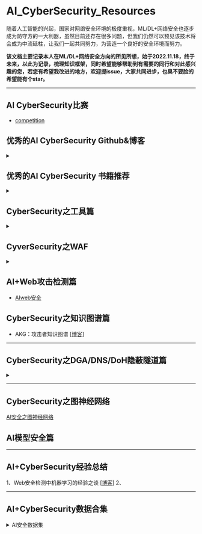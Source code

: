 # AI_CyberSecurity_Resources
随着人工智能的兴起，国家对网络安全环境的极度重视，ML/DL+网络安全也逐步成为防守方的一大利器，虽然目前还存在很多问题，但我们仍然可以预见该技术将会成为中流砥柱，让我们一起共同努力，为营造一个良好的安全环境而努力。  

**该文档主要记录本人在ML/DL+网络安全方向的所见所想，始于2022.11.18，终于未来，以此为记录，梳理知识框架，同时希望能够帮助到有需要的同行和对此感兴趣的您，若您有希望我改进的地方，欢迎提issue，大家共同进步，也臭不要脸的希望能有个star。**

---

## AI CyberSecurity比赛

* [competition](https://github.com/XMoyas/AI_CyberSecurity_Resources/blob/main/AI_CyberSecurity_competition.md)

## 优秀的AI CyberSecurity Github&博客
<details>
<summary></summary>
    
* 我的AI安全检测学习笔记 [[博客](https://4o4notfound.org/index.php/archives/127/)]
* dataRisk-detection-resources [[Github](https://github.com/LiaoWenzhe/dataRisk-detection-resources/blob/main/README_zh-CN.md)] 
* 网络安全中机器学习大合集 [[Github](https://github.com/jivoi/awesome-ml-for-cybersecurity/blob/master/README_ch.md)]
</details>

## 优秀的AI CyberSecurity 书籍推荐
<details>
<summary></summary>
    
* 《Web安全之机器学习入门》
* 《Web安全之深度学习实战》
* 《Web安全之强化学习与GAN》
</details>

## CyberSecurity之工具篇
<details>
<summary></summary>
    
* 开源WAF工具：[ModSecurity](http://www.modsecurity.cn/)
* XSS注入工具：[Nikto](https://github.com/sullo/nikto)，	[OWASP Xenotix XSS](https://github.com/ajinabraham/OWASP-Xenotix-XSS-Exploit-Framework)、XSSChop、Libinjection
* SQLi工具：SQLMap、Libinjection、SQLChop、JSQL injection、超级SQL注入工具
* 开源IDS工具：Snort、Suricata、Zeek、OSSEC
</details>

## CyverSecurity之WAF
<details>
<summary></summary>
    
* 腾迅WAF： WAF建设运营及AI应用实践 [[技术文章](https://security.tencent.com/index.php/blog/msg/145)
* 开源WAF工具：ModSecurity [[官网](http://www.modsecurity.cn/)]
* Fortinet WAF： FortiWeb Release 6.0: AI-based Machine Learing for Advanced Threat Detection [[技术文章](https://www.fortinet.com/blog/business-and-technology/fortiweb-release-6-0--ai-based-machine-learning-for-advanced-thr)]
* 阿里云WAF: 揭秘阿里云WAF背后神秘的AI智能防御体系 [[技术文章](https://developer.aliyun.com/article/723263?spm=a2c6h.14164896.0.0.7cc13a49u3CTps)]
</details>

## AI+Web攻击检测篇
* [AIweb安全](https://github.com/XMoyas/AI_CyberSecurity_Resources/tree/main/AI_CyberSecurity_web)

## CyberSecurity之知识图谱篇
- AKG：攻击者知识图谱 [[博客](https://4o4notfound.org/index.php/category/%E5%AE%89%E5%85%A8%E7%AE%97%E6%B3%95/)]

---

## CyberSecurity之DGA/DNS/DoH隐蔽隧道篇
<details>
<summary></summary>
    
- DNS隧道通信特征与检测 [[技术文章](http://blog.nsfocus.net/dns-tunnel-communication-characteristics-detection/?from=timeline)]
- 机器学习与威胁情报的融合：一种基于AI检测恶意域名的方法 [[技术文章](https://www.freebuf.com/articles/es/187451.html)]

* Understanding DoH and DoT [[技术文章](https://incompass.netstar-inc.com/understanding-doh-and-dot/)]
* DoH Insight: Detecting DNS over HTTPS by Machine Learning [[技术文章](https://sappan-project.eu/wp-content/uploads/2020/09/DOH-2.pdf)]

</details>

---

## CyberSecurity之图神经网络
[AI安全之图神经网络](https://github.com/XMoyas/AI_CyberSecurity_Resources/blob/main/AI_CyberSecurity_GNN.md)

## AI模型安全篇


---

## AI+CyberSecurity经验总结
1、Web安全检测中机器学习的经验之谈 [[博客](https://iami.xyz/ML-IN-Webshell-Detection-Advantages-And-Disadvantages/)]
2、

---

## AI+CyberSecurity数据合集
<details>
<summary>AI安全数据集</summary>
    
1、HTTP DATASET CSIC 2010 ：包含SQL注入、XSS等攻击数据 [[DataSet](https://www.tic.itefi.csic.es/dataset/)]

2、xssed ：包含XSS攻击数据集 [[DataSet](http://www.xssed.com/)]

3、foospidy payloads：包含XSS、SQLi等各种数据集 [[DataSet](https://github.com/foospidy/payloads)]

4、Web安全书籍数据集：包括XSS、SQLI、Webshell、DGA、KDDcup99等各种数据集 [[DataSet](https://github.com/duoergun0729/1book/tree/master/data)]

5、swisskyrepo PayloadsAllTheThing：包含SQLi、XSS等各种数据集 [[DataSet](https://github.com/swisskyrepo/PayloadsAllTheThing)]

6、Advanced-SQL-Injection-Cheatsheet：包含SQL注入数据集 [[Dataset](https://github.com/kleiton0x00/Advanced-SQL-Injection-Cheatsheet)]
</details>
